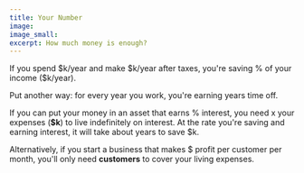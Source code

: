 ```yaml
---
title: Your Number
image:
image_small:
excerpt: How much money is enough?
---
```


<div id="retirementCalculations">
  <p>
    If you spend $<span data-var="spending" class="TKAdjustableNumber" data-min="1" data-max="100">k/year</span> and make $<span data-var="income" class="TKAdjustableNumber" data-min="1" data-max="500">k/year</span> after taxes, you're saving <span data-var="savingRate">%</span> of your income ($<span data-var="saving">k/year</span>).
  </p>
  <p>
    Put another way: for every year you work, you're earning <span data-var="earnedYears"> years</span> time off.
  </p>
  <p>
    If you can put your money in an asset that earns <span data-var="interestRate" class="TKAdjustableNumber" data-min="1" data-max="12">%</span> interest, you need <span data-var="indefiniteMultiplier">x</span> your expenses (<b>$<span data-var="savingsTarget">k</span></b>) to live indefinitely on interest. At the rate you're saving and earning interest, it will take about <span data-var="yearsToRetirement"> years</span> to save $<span data-var="savingsTarget">k</span><!--(vs. <span data-var="yearsToRetirementNoInterest"> years</span> with no interest)--><!-- (if you currently have $<span data-var="alreadySaved" class="TKAdjustableNumber" data-min="0" data-max="1000">k</span> saved)-->.
  </p>
  <p>
    Alternatively, if you start a business that makes $<span data-var="customerCharge" class="TKAdjustableNumber" data-min="1" data-max="500"></span> profit per customer per month, you'll only need <b><span data-var="neededCustomers"> customers</span></b> to cover your living expenses.
  </p>
</div>

<link rel="stylesheet" href="/css/TangleKit.css" type="text/css">
<script type="text/javascript" src="/js/tangle.js">
</script>
<script type="text/javascript">
var tangle = new Tangle(document.getElementById("retirementCalculations"), {
  initialize: function() {
    this.spending = 20;
    this.income = 60;
    this.interestRate = 4;
    this.alreadySaved = 0;
    this.customerCharge = 100;
  },
  update: function() {
    // this.calories = this.cookies * this.caloriesPerCookie;
    this.saving = this.income - this.spending;
    this.savingRate = Math.round(this.saving / this.income * 100);
    this.earnedYears = Math.round(this.saving / this.spending * 10) / 10;
    this.indefiniteMultiplier = Math.round(100 / this.interestRate);
    this.savingsTarget = this.indefiniteMultiplier * this.spending;

    var i = this.interestRate / 100;
    // this isn't quite right, since alreadySaved will also earn interest during yearsToRetirement
    var p_0 = this.savingsTarget;
    var p = this.spending;
    var r = this.savingRate / 100;
    this.yearsToRetirement = Math.round(
      Math.log(1 + i * p_0 / p * (1 - r) / r) / Math.log(1 + i)
    );

    this.yearsToRetirementNoInterest = (this.savingsTarget / this.saving);
    this.yearsToRetirementNoInterest = Math.round(this.yearsToRetirementNoInterest * 10)/10;

    if (this.spending >= this.income) {this.yearsToRetirement = this.yearsToRetirementNoInterest = "forever"};

    // var A = this.savingsTarget * 1000;
    // var r = this.interestRate / 100;
    // var P = 0;
    // console.log({ A, r, P });
    // this.yearsToRetirement = Math.log(A) / (Math.log(P * Math.E) * r);

    this.neededCustomers = Math.ceil(
      this.spending / 12 * 1000 / this.customerCharge
    );
  }
});
</script>
